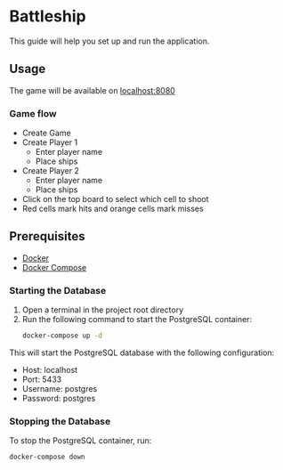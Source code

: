 # Battleship

This guide will help you set up and run the application.

## Usage

The game will be available on [localhost:8080](http://localhost:8080)

### Game flow

- Create Game
- Create Player 1
  - Enter player name
  - Place ships
- Create Player 2
   - Enter player name
   - Place ships
- Click on the top board to select which cell to shoot
- Red cells mark hits and orange cells mark misses

## Prerequisites

- [Docker](https://www.docker.com/get-started)
- [Docker Compose](https://docs.docker.com/compose/install/)

### Starting the Database

1. Open a terminal in the project root directory
2. Run the following command to start the PostgreSQL container:
   ```bash
   docker-compose up -d
   ```

This will start the PostgreSQL database with the following configuration:
- Host: localhost
- Port: 5433
- Username: postgres
- Password: postgres

### Stopping the Database

To stop the PostgreSQL container, run:
```bash
docker-compose down
```
